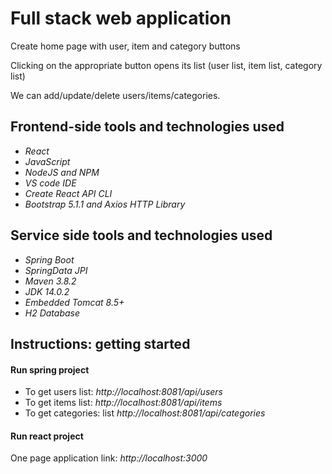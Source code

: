 # Full stack web application

Create home page with user, item and category buttons

Clicking on the appropriate button opens its list (user list, item list, category list)

We can add/update/delete users/items/categories.

## Frontend-side tools and technologies used

* _React_
* _JavaScript_
* _NodeJS and NPM_
* _VS code IDE_
* _Create React API CLI_
* _Bootstrap 5.1.1 and Axios HTTP Library_

## Service side tools and technologies used

* _Spring Boot_
* _SpringData JPI_
* _Maven 3.8.2_
* _JDK 14.0.2_
* _Embedded Tomcat 8.5+_
* _H2 Database_

## Instructions: getting started

#### Run spring project
* To get users list: _http://localhost:8081/api/users_
* To get items list: _http://localhost:8081/api/items_
* To get categories: list _http://localhost:8081/api/categories_

#### Run react project
One page application link: _http://localhost:3000_


